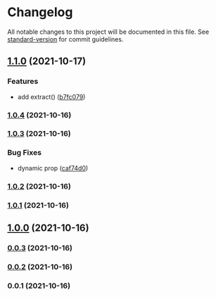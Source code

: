 # Changelog

All notable changes to this project will be documented in this file. See [standard-version](https://github.com/conventional-changelog/standard-version) for commit guidelines.

## [1.1.0](https://github.com/linq2js/reskin/compare/v1.0.4...v1.1.0) (2021-10-17)


### Features

* add extract() ([b7fc079](https://github.com/linq2js/reskin/commit/b7fc07915bb5b9505e8d5b6e8a05c509ffa9ba24))

### [1.0.4](https://github.com/linq2js/reskin/compare/v1.0.3...v1.0.4) (2021-10-16)

### [1.0.3](https://github.com/linq2js/reskin/compare/v1.0.2...v1.0.3) (2021-10-16)


### Bug Fixes

* dynamic prop ([caf74d0](https://github.com/linq2js/reskin/commit/caf74d034fc8aa2118f494fd372c2ed2a9fc3111))

### [1.0.2](https://github.com/linq2js/reskin/compare/v1.0.1...v1.0.2) (2021-10-16)

### [1.0.1](https://github.com/linq2js/reskin/compare/v1.0.0...v1.0.1) (2021-10-16)

## [1.0.0](https://github.com/linq2js/reskin/compare/v0.0.3...v1.0.0) (2021-10-16)

### [0.0.3](https://github.com/linq2js/reskin/compare/v0.0.2...v0.0.3) (2021-10-16)

### [0.0.2](https://github.com/linq2js/reskin/compare/v0.0.1...v0.0.2) (2021-10-16)

### 0.0.1 (2021-10-16)
